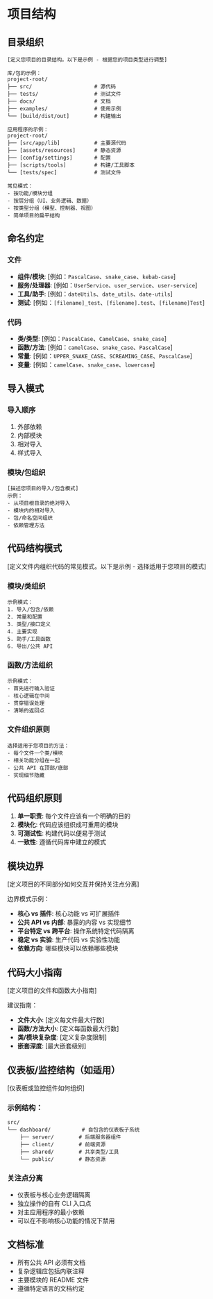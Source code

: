 # 项目结构

## 目录组织

```
[定义您项目的目录结构。以下是示例 - 根据您的项目类型进行调整]

库/包的示例：
project-root/
├── src/                    # 源代码
├── tests/                  # 测试文件  
├── docs/                   # 文档
├── examples/               # 使用示例
└── [build/dist/out]        # 构建输出

应用程序的示例：
project-root/
├── [src/app/lib]           # 主要源代码
├── [assets/resources]      # 静态资源
├── [config/settings]       # 配置
├── [scripts/tools]         # 构建/工具脚本
└── [tests/spec]            # 测试文件

常见模式：
- 按功能/模块分组
- 按层分组（UI、业务逻辑、数据）
- 按类型分组（模型、控制器、视图）
- 简单项目的扁平结构
```

## 命名约定

### 文件
- **组件/模块**: [例如：`PascalCase`、`snake_case`、`kebab-case`]
- **服务/处理器**: [例如：`UserService`、`user_service`、`user-service`]
- **工具/助手**: [例如：`dateUtils`、`date_utils`、`date-utils`]
- **测试**: [例如：`[filename]_test`、`[filename].test`、`[filename]Test`]

### 代码
- **类/类型**: [例如：`PascalCase`、`CamelCase`、`snake_case`]
- **函数/方法**: [例如：`camelCase`、`snake_case`、`PascalCase`]
- **常量**: [例如：`UPPER_SNAKE_CASE`、`SCREAMING_CASE`、`PascalCase`]
- **变量**: [例如：`camelCase`、`snake_case`、`lowercase`]

## 导入模式

### 导入顺序
1. 外部依赖
2. 内部模块
3. 相对导入
4. 样式导入

### 模块/包组织
```
[描述您项目的导入/包含模式]
示例：
- 从项目根目录的绝对导入
- 模块内的相对导入
- 包/命名空间组织
- 依赖管理方法
```

## 代码结构模式

[定义文件内组织代码的常见模式。以下是示例 - 选择适用于您项目的模式]

### 模块/类组织
```
示例模式：
1. 导入/包含/依赖
2. 常量和配置
3. 类型/接口定义
4. 主要实现
5. 助手/工具函数
6. 导出/公共 API
```

### 函数/方法组织
```
示例模式：
- 首先进行输入验证
- 核心逻辑在中间
- 贯穿错误处理
- 清晰的返回点
```

### 文件组织原则
```
选择适用于您项目的方法：
- 每个文件一个类/模块
- 相关功能分组在一起
- 公共 API 在顶部/底部
- 实现细节隐藏
```

## 代码组织原则

1. **单一职责**: 每个文件应该有一个明确的目的
2. **模块化**: 代码应该组织成可重用的模块
3. **可测试性**: 构建代码以便易于测试
4. **一致性**: 遵循代码库中建立的模式

## 模块边界
[定义项目的不同部分如何交互并保持关注点分离]

边界模式示例：
- **核心 vs 插件**: 核心功能 vs 可扩展插件
- **公共 API vs 内部**: 暴露的内容 vs 实现细节  
- **平台特定 vs 跨平台**: 操作系统特定代码隔离
- **稳定 vs 实验**: 生产代码 vs 实验性功能
- **依赖方向**: 哪些模块可以依赖哪些模块

## 代码大小指南
[定义项目的文件和函数大小指南]

建议指南：
- **文件大小**: [定义每文件最大行数]
- **函数/方法大小**: [定义每函数最大行数]
- **类/模块复杂度**: [定义复杂度限制]
- **嵌套深度**: [最大嵌套级别]

## 仪表板/监控结构（如适用）
[仪表板或监控组件如何组织]

### 示例结构：
```
src/
└── dashboard/          # 自包含的仪表板子系统
    ├── server/        # 后端服务器组件
    ├── client/        # 前端资源
    ├── shared/        # 共享类型/工具
    └── public/        # 静态资源
```

### 关注点分离
- 仪表板与核心业务逻辑隔离
- 独立操作的自有 CLI 入口点
- 对主应用程序的最小依赖
- 可以在不影响核心功能的情况下禁用

## 文档标准
- 所有公共 API 必须有文档
- 复杂逻辑应包括内联注释
- 主要模块的 README 文件
- 遵循特定语言的文档约定